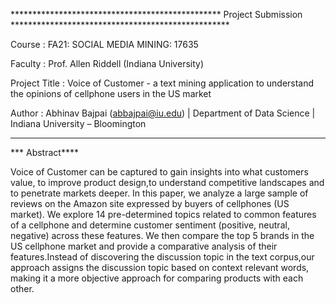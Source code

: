 
************************************************ Project Submission **************************************************

Course : FA21: SOCIAL MEDIA MINING: 17635

Faculty : Prof. Allen Riddell (Indiana University)

Project Title : Voice of Customer - a text mining application to understand the opinions of cellphone users in the 
US market

Author : Abhinav Bajpai (abbajpai@iu.edu) | Department of Data Science | Indiana University – Bloomington
**********************************************************************************************************************

*** Abstract****

Voice of Customer can be captured to gain insights into what customers value, to improve product design,to understand 
competitive landscapes and to penetrate markets deeper. In this paper, we analyze a large sample of reviews on the 
Amazon site expressed by buyers of cellphones (US market). We explore 14 pre-determined topics related to common features 
of a cellphone and determine customer sentiment (positive, neutral, negative) across these features. We then compare the 
top 5 brands in the US cellphone market and provide a comparative analysis of their features.Instead of discovering the 
discussion topic in the text corpus,our approach assigns the discussion topic based on context relevant words, making it 
a more objective approach for comparing products with each other. 
